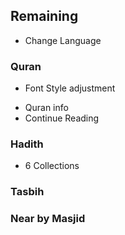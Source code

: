 ## Remaining

- Change Language

### Quran
<!-- - Search in Quran  -->
- Font Style adjustment
<!-- - Font Size adjustment -->
- Quran info
- Continue Reading
<!-- - Next & Previous Surah -->

### Hadith
- 6 Collections

### Tasbih

### Near by Masjid
